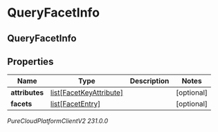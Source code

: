 # QueryFacetInfo

## QueryFacetInfo

## Properties

|Name | Type | Description | Notes|
|------------ | ------------- | ------------- | -------------|
| **attributes** | [list[FacetKeyAttribute]](FacetKeyAttribute) |  | [optional] |
| **facets** | [list[FacetEntry]](FacetEntry) |  | [optional] |



_PureCloudPlatformClientV2 231.0.0_
